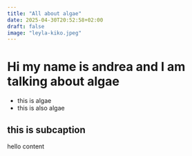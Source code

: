 ```yaml
---
title: "All about algae"
date: 2025-04-30T20:52:58+02:00
draft: false
image: "leyla-kiko.jpeg"
---
```


# Hi my name is andrea and I am talking about algae

- this is algae
- this is also algae

## this is subcaption

hello content
